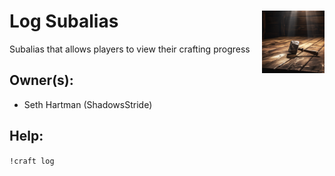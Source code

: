 <h1>Log Subalias<img align="right" src="../images/hammer.png" width="100px"></h1>

Subalias that allows players to view their crafting progress

## Owner(s):
- Seth Hartman (ShadowsStride)

## Help:
`!craft log`